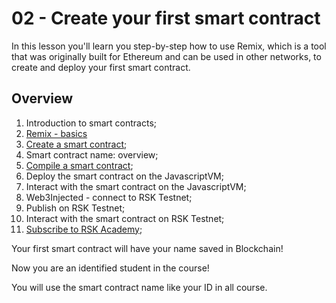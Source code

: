 # 02 - Create your first smart contract

In this lesson you'll learn you step-by-step how to use Remix, which is a tool that was originally built for Ethereum and can be used in other networks, to create and deploy your first smart contract.

## Overview

1. Introduction to smart contracts;
2. [Remix - basics](en/lesson-02/remix-intro.md)
3. [Create a smart contract](en/lesson-02/remix-create.md);
4. Smart contract name: overview;
5. [Compile a smart contract](en/lesson-02/remix-compile.md);
6.  Deploy the smart contract on the JavascriptVM;
7.  Interact with the smart contract on the JavascriptVM;
8.  Web3Injected - connect to RSK Testnet;
9.  Publish on RSK Testnet;
10. Interact with the smart contract on RSK Testnet;
11. [Subscribe to RSK Academy](en/lesson-02/name-subscribe.md);

Your first smart contract will have your name saved in Blockchain!

Now you are an identified student in the course!

You will use the smart contract name like your ID in all course.


